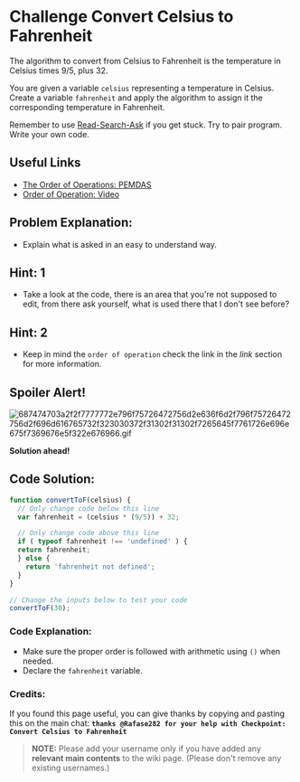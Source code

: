 # Challenge Convert Celsius to Fahrenheit

The algorithm to convert from Celsius to Fahrenheit is the temperature in Celsius times 9/5, plus 32.

You are given a variable `celsius` representing a temperature in Celsius. Create a variable `fahrenheit` and apply the algorithm to assign it the corresponding temperature in Fahrenheit.

Remember to use [Read-Search-Ask](FreeCodeCamp-Get-Help) if you get stuck. Try to pair program. Write your own code.

## Useful Links

- [The Order of Operations: PEMDAS](http://www.purplemath.com/modules/orderops.htm)
- [Order of Operation: Video](https://www.khanacademy.org/math/pre-algebra/order-of-operations/order_of_operations/v/order-of-operations)

## Problem Explanation:

- Explain what is asked in an easy to understand way.

## Hint: 1

- Take a look at the code, there is an area that you're not supposed to edit, from there ask yourself, what is used there that I don't see before?

## Hint: 2

- Keep in mind the `order of operation` check the link in the _link_ section for more information.

## Spoiler Alert!

![687474703a2f2f7777772e796f75726472756d2e636f6d2f796f75726472756d2f696d616765732f323030372f31302f31302f7265645f7761726e696e675f7369676e5f322e676966.gif](https://files.gitter.im/FreeCodeCamp/Wiki/nlOm/thumb/687474703a2f2f7777772e796f75726472756d2e636f6d2f796f75726472756d2f696d616765732f323030372f31302f31302f7265645f7761726e696e675f7369676e5f322e676966.gif)

**Solution ahead!**

## Code Solution:

```javascript
function convertToF(celsius) {
  // Only change code below this line
  var fahrenheit = (celsius * (9/5)) + 32;

  // Only change code above this line
  if ( typeof fahrenheit !== 'undefined' ) {
  return fahrenheit;
  } else {
    return 'fahrenheit not defined';
  }
}

// Change the inputs below to test your code
convertToF(30);
```

### Code Explanation:

- Make sure the proper order is followed with arithmetic using `()` when needed.
- Declare the `fahrenheit` variable.

### Credits:

If you found this page useful, you can give thanks by copying and pasting this on the main chat: **`thanks @Rafase282 for your help with Checkpoint: Convert Celsius to Fahrenheit`**

> **NOTE:** Please add your username only if you have added any **relevant main contents** to the wiki page. (Please don't remove any existing usernames.)
